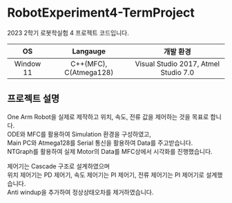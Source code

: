 # RobotExperiment4-TermProject

2023 2학기 로봇학실험 4 프로젝트 코드입니다.  


|OS|Langauge|개발 환경|   
|:---:|:---:|:---:|   
|Window 11|C++(MFC), C(Atmega128)|Visual Studio 2017, Atmel Studio 7.0|   

## 프로젝트 설명  

One Arm Robot을 실제로 제작하고 위치, 속도, 전류 값을 제어하는 것을 목표로 합니다.  
ODE와 MFC를 활용하여 Simulation 환경을 구성하였고,  
Main PC와 Atmega128를 Serial 통신을 활용하여 Data를 주고받습니다.  
NTGraph를 활용하여 실제 Motor의 Data를 MFC상에서 시각화를 진행했습니다.  

제어기는 Cascade 구조로 설계하였으며  
위치 제어기는 PD 제어기, 속도 제어기는 PI 제어기, 전류 제어기는 PI 제어기로 설계했습니다.  
Anti windup을 추가하여 정상상태오차를 제거하였습니다.  